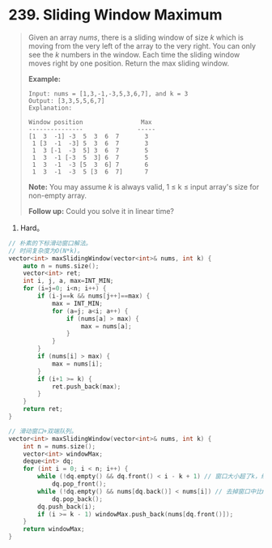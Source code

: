 # 239. Sliding Window Maximum

> Given an array *nums*, there is a sliding window of size *k* which is moving from the very left of the array to the very right. You can only see the *k* numbers in the window. Each time the sliding window moves right by one position. Return the max sliding window.
>
> **Example:**
>
> ```
> Input: nums = [1,3,-1,-3,5,3,6,7], and k = 3
> Output: [3,3,5,5,6,7] 
> Explanation: 
> 
> Window position                Max
> ---------------               -----
> [1  3  -1] -3  5  3  6  7       3
>  1 [3  -1  -3] 5  3  6  7       3
>  1  3 [-1  -3  5] 3  6  7       5
>  1  3  -1 [-3  5  3] 6  7       5
>  1  3  -1  -3 [5  3  6] 7       6
>  1  3  -1  -3  5 [3  6  7]      7
> ```
>
> **Note:**
> You may assume *k* is always valid, 1 ≤ k ≤ input array's size for non-empty array.
>
> **Follow up:**
> Could you solve it in linear time?

1. Hard。

```cpp
// 朴素的下标滑动窗口解法。
// 时间复杂度为O(N*k)。
vector<int> maxSlidingWindow(vector<int>& nums, int k) {
    auto n = nums.size();
    vector<int> ret;
    int i, j, a, max=INT_MIN;
    for (i=j=0; i<n; i++) {
        if (i-j==k && nums[j++]==max) {
            max = INT_MIN;
            for (a=j; a<i; a++) {
                if (nums[a] > max) {
                    max = nums[a];
                }
            }
        }
        if (nums[i] > max) {
            max = nums[i];
        }
        if (i+1 >= k) {
            ret.push_back(max);
        }
    }
    return ret;
}
```

```cpp
// 滑动窗口+双端队列。
vector<int> maxSlidingWindow(vector<int>& nums, int k) {
    int n = nums.size();
    vector<int> windowMax;
    deque<int> dq;
    for (int i = 0; i < n; i++) {
        while (!dq.empty() && dq.front() < i - k + 1) // 窗口大小超了k，缩小窗口。
            dq.pop_front();
        while (!dq.empty() && nums[dq.back()] < nums[i]) // 去掉窗口中比nums[i]小的值，这些值永远不会再被用到了。这些值位置上在i之前，那么肯定比nums[i]先被淘汰，所以若nums[i]是窗口中最大值，即使nums[i]被淘汰，需要找窗口中另一个最大值也轮不到这些位置上的元素。
            dq.pop_back();  
        dq.push_back(i);
        if (i >= k - 1) windowMax.push_back(nums[dq.front()]);
    }
    return windowMax;
}
```

